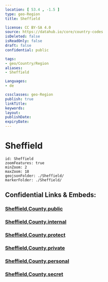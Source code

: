 ```yaml
---
location: [ 53.4 , -1.5 ] 
type: geo-Region
title: Sheffield

license: CC BY-SA 4.0
source: https://datahub.io/core/country-codes
isDeleted: false
isReadOnly: false
draft: false
confidential: public

tags:
- geo/Country/Region
aliases:
- Sheffield

Languages:
- de

cssclasses: geo-Region
publish: true
linkTitle: 
keywords: 
layout: 
publishDate: 
expiryDate: 
---
```


# Sheffield

```leaflet
id: Sheffield
zoomFeatures: true 
minZoom: 2 
maxZoom: 18
geojsonFolder: ./Sheffield/
markerFolder: ./Sheffield/
```


## Confidential Links & Embeds: 

### [Sheffield,County.public](/_public/\Earth\Continent\Europe\Europe~North\UK\England\Regions~England\Yorkshire_and_the_HumberSheffield,County.public.md) 

### [Sheffield,County.internal](/_internal/\Earth\Continent\Europe\Europe~North\UK\England\Regions~England\Yorkshire_and_the_HumberSheffield,County.internal.md) 

### [Sheffield,County.protect](/_protect/\Earth\Continent\Europe\Europe~North\UK\England\Regions~England\Yorkshire_and_the_HumberSheffield,County.protect.md) 

### [Sheffield,County.private](/_private/\Earth\Continent\Europe\Europe~North\UK\England\Regions~England\Yorkshire_and_the_HumberSheffield,County.private.md) 

### [Sheffield,County.personal](/_personal/\Earth\Continent\Europe\Europe~North\UK\England\Regions~England\Yorkshire_and_the_HumberSheffield,County.personal.md) 

### [Sheffield,County.secret](/_secret/\Earth\Continent\Europe\Europe~North\UK\England\Regions~England\Yorkshire_and_the_HumberSheffield,County.secret.md)

